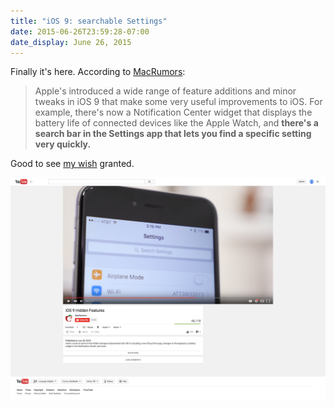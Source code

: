 ```yaml
---
title: "iOS 9: searchable Settings"
date: 2015-06-26T23:59:28-07:00
date_display: June 26, 2015
---
```


Finally it's here. According to [MacRumors](http://www.macrumors.com/2015/06/26/hidden-features-in-ios-9-and-os-x-el-capitan/):

> Apple's introduced a wide range of feature additions and minor tweaks in iOS 9 that make some very useful improvements to iOS. For example, there's now a Notification Center widget that displays the battery life of connected devices like the Apple Watch, and **there's a search bar in the Settings app that lets you find a specific setting very quickly.**

Good to see [my wish](/blog/2015-05-06-searchable-settings-are-one-honking-great-idea-lets-do-more-of-those.html) granted.

![A screenshot of iOS 9 Settings in action.](/img/20150627-macrumors-demo-ios9-searchable-settings.png)
